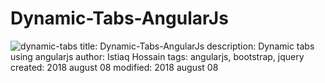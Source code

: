 # Dynamic-Tabs-AngularJs
![dynamic-tabs](https://user-images.githubusercontent.com/8678465/43834387-bfb84204-9b2f-11e8-91c7-4c59bff8ee5f.png)
title: Dynamic-Tabs-AngularJs
description: Dynamic tabs using angularjs
author: Istiaq Hossain
tags: angularjs, bootstrap, jquery
created:  2018 august 08
modified: 2018 august 08
